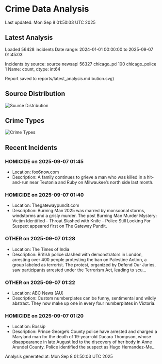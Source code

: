 # Crime Data Analysis
Last updated: Mon Sep  8 01:50:03 UTC 2025

## Latest Analysis

Loaded 56428 incidents
Date range: 2024-01-01 00:00:00 to 2025-09-07 01:45:03

Incidents by source:
source
newsapi           56327
chicago_pd          100
chicago_police        1
Name: count, dtype: int64

Report saved to reports/latest_analysis.md
bution.svg)

## Source Distribution
![Source Distribution](images/source_distribution.svg)

## Crime Types
![Crime Types](images/crime_types.svg)

## Recent Incidents

### HOMICIDE on 2025-09-07 01:45
- Location: fox6now.com
- Description: A family continues to grieve a man who was killed in a hit-and-run near Teutonia and Ruby on Milwaukee’s north side last month.


### HOMICIDE on 2025-09-07 01:40
- Location: Thegatewaypundit.com
- Description: Burning Man 2025 was marred by monsoonal storms, windstorms and a grisly murder.
The post Burning Man Murder Mystery: Victim Identified – Throat Slashed with Knife – Police Still Looking For Suspect appeared first on The Gateway Pundit.


### OTHER on 2025-09-07 01:28
- Location: The Times of India
- Description: British police clashed with demonstrators in London, arresting over 400 people protesting the ban on Palestine Action, a group labeled as terrorist. The protest, organized by Defend Our Juries, saw participants arrested under the Terrorism Act, leading to scu…


### OTHER on 2025-09-07 01:22
- Location: ABC News (AU)
- Description: Custom numberplates can be funny, sentimental and wildly abstract. They now make up one in every four numberplates in Victoria.


### HOMICIDE on 2025-09-07 01:20
- Location: Bossip
- Description: Prince George’s County police have arrested and charged a Maryland man for the death of 19-year-old Dacara Thompson, whose disappearance in late August led to the discovery of her body in Anne Arundel County. Police identified the suspect as Hugo Hernandez-Me…

Analysis generated at: Mon Sep  8 01:50:03 UTC 2025
